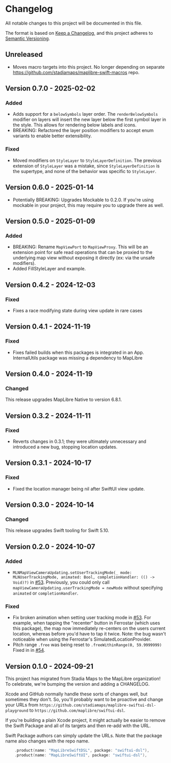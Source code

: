 # Changelog

All notable changes to this project will be documented in this file.

The format is based on [Keep a Changelog](https://keepachangelog.com/en/1.1.0/),
and this project adheres to [Semantic Versioning](https://semver.org/spec/v2.0.0.html).

## Unreleased

- Moves macro targets into this project. No longer depending on separate https://github.com/stadiamaps/maplibre-swift-macros repo.

## Version 0.7.0 - 2025-02-02

### Added

- Adds support for a `belowSymbols` layer order. The `renderBelowSymbols` modifier on layers will insert the new layer below the first symbol layer in the style. This allows for rendering below labels and icons.
- BREAKING: Refactored the layer position modifiers to accept enum variants to enable better extensibility.

### Fixed

- Moved modifiers on `StyleLayer` to `StyleLayerDefinition`. The previous extension of `StyleLayer` was a mistake, since `StyleLayerDefinition` is the supertype, and none of the behavior was specific to `StyleLayer`.

## Version 0.6.0 - 2025-01-14

- Potentially BREAKING: Upgrades Mockable to 0.2.0. If you're using mockable in your project, this may require you to upgrade there as well.

## Version 0.5.0 - 2025-01-09

### Added

- BREAKING: Rename `MapViewPort` to `MapViewProxy`. This will be an extension point for safe read operations that can be proxied to the underlying map view without exposing it directly (ex: via the unsafe modifiers).
- Added FillStyleLayer and example.

## Version 0.4.2 - 2024-12-03

### Fixed

- Fixes a race modifying state during view update in rare cases

## Version 0.4.1 - 2024-11-19

### Fixed

- Fixes failed builds when this packages is integrated in an App. InternalUtils package was missing a dependency to MapLibre

## Version 0.4.0 - 2024-11-19

### Changed

This release upgrades MapLibre Native to version 6.8.1. 

## Version 0.3.2 - 2024-11-11

### Fixed

- Reverts changes in 0.3.1; they were ultimately unnecessary and introduced a new bug, stopping location updates.

## Version 0.3.1 - 2024-10-17

### Fixed

- Fixed the location manager being nil after SwiftUI view update.

## Version 0.3.0 - 2024-10-14

### Changed

This release upgrades Swift tooling for Swift 5.10.

## Version 0.2.0 - 2024-10-07

### Added

- `MLNMapViewCameraUpdating.setUserTrackingMode(_ mode: MLNUserTrackingMode, animated: Bool, completionHandler: (() -> Void)?)`
  in [#53](https://github.com/maplibre/swiftui-dsl/pull/53).
  Previously, you could only call `mapViewCameraUpdating.userTrackingMode = newMode`
  without specifying `animated` or `completionHandler`.

### Fixed

- Fix broken animation when setting user tracking mode in [#53](https://github.com/maplibre/swiftui-dsl/pull/53).
  For example, when tapping the "recenter" button in Ferrostar (which uses this
  package), the map now immediately re-centers on the users current location,
  whereas before you'd have to tap it twice. Note: the bug wasn't noticeable
  when using the Ferrostar's SimulatedLocationProvider.
- Pitch range `.free` was being reset to `.freeWithinRange(0, 59.9999999)`
  Fixed in in [#54](https://github.com/maplibre/swiftui-dsl/pull/54).

## Version 0.1.0 - 2024-09-21

This project has migrated from Stadia Maps to the MapLibre organization!
To celebrate, we're bumping the version and adding a CHANGELOG.

Xcode and GitHub normally handle these sorts of changes well,
but sometimes they don't.
So, you'll probably want to be proactive and change your URLs from
`https://github.com/stadiamaps/maplibre-swiftui-dsl-playground`
to `https://github.com/maplibre/swiftui-dsl`.

If you're building a plain Xcode project, it might actually be easier to remove the Swift Package
and all of its targets and then re-add with the URL.

Swift Package authors can simply update the URLs.
Note that the package name also changes with the repo name.

```swift
    .product(name: "MapLibreSwiftDSL", package: "swiftui-dsl"),
    .product(name: "MapLibreSwiftUI", package: "swiftui-dsl"),
```
